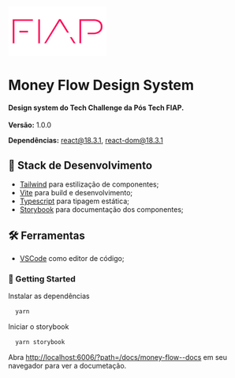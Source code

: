 <img src="./src/assets/fiap_logo.png" width="200px" />

# Money Flow Design System

<h4>Design system do Tech Challenge da Pós Tech FIAP.</h4>

<b>Versão:</b> 1.0.0

<b>Dependências:</b> react@18.3.1, react-dom@18.3.1

## 📌 Stack de Desenvolvimento
- [Tailwind](https://tailwindcss.com/) para estilização de componentes;
- [Vite](https://vitejs.dev/) para build e desenvolvimento;
- [Typescript](https://www.typescriptlang.org/) para tipagem estática;
- [Storybook](https://storybook.js.org/) para documentação dos componentes;

## 🛠 Ferramentas
- [VSCode](https://code.visualstudio.com/) como editor de código;

### 🎯 Getting Started

Instalar as dependências

```bash	
  yarn
```

Iniciar o storybook

```bash
  yarn storybook
```

Abra [http://localhost:6006/?path=/docs/money-flow--docs](http://localhost:6006/?path=/docs/money-flow--docs) em seu navegador para ver a documetação.
